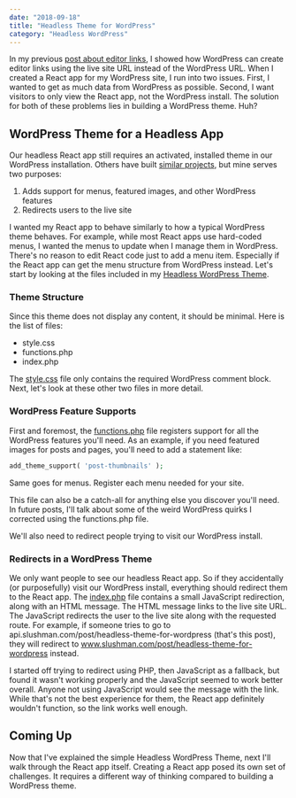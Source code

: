 ```yaml
---
date: "2018-09-18"
title: "Headless Theme for WordPress"
category: "Headless WordPress"
---
```


In my previous [post about editor links](https://www.slushman.com/post/editor-links-for-headless-wordpress-themes), I showed how WordPress can create editor links using the live site URL instead of the WordPress URL. When I created a React app for my WordPress site, I run into two issues. First, I wanted to get as much data from WordPress as possible. Second, I want visitors to only view the React app, not the WordPress install. The solution for both of these problems lies in building a WordPress theme. Huh?

## WordPress Theme for a Headless App

Our headless React app still requires an activated, installed theme in our WordPress installation. Others have built [similar projects](https://github.com/paramander/wp-headless-theme), but mine serves two purposes:

1. Adds support for menus, featured images, and other WordPress features
2. Redirects users to the live site

I wanted my React app to behave similarly to how a typical WordPress theme behaves. For example, while most React apps use hard-coded menus, I wanted the menus to update when I manage them in WordPress. There's no reason to edit React code just to add a menu item. Especially if the React app can get the menu structure from WordPress instead. Let's start by looking at the files included in my [Headless WordPress Theme](https://github.com/slushman/headless-theme).

### Theme Structure

Since this theme does not display any content, it should be minimal. Here is the list of files:

* style.css
* functions.php
* index.php

The [style.css](https://github.com/slushman/headless-theme/blob/master/style.css) file only contains the required WordPress comment block. Next, let's look at these other two files in more detail.

### WordPress Feature Supports

First and foremost, the [functions.php](https://github.com/slushman/headless-theme/blob/master/functions.php) file registers support for all the WordPress features you'll need. As an example, if you need featured images for posts and pages, you'll need to add a statement like:

```php
add_theme_support( 'post-thumbnails' );
```

Same goes for menus. Register each menu needed for your site.

This file can also be a catch-all for anything else you discover you'll need. In future posts, I'll talk about some of the weird WordPress quirks I corrected using the functions.php file.

We'll also need to redirect people trying to visit our WordPress install.

### Redirects in a WordPress Theme

We only want people to see our headless React app. So if they accidentally (or purposefully) visit our WordPress install, everything should redirect them to the React app. The [index.php](https://github.com/slushman/headless-theme/blob/master/index.php) file contains a small JavaScript redirection, along with an HTML message. The HTML message links to the live site URL. The JavaScript redirects the user to the live site along with the requested route. For example, if someone tries to go to api.slushman.com/post/headless-theme-for-wordpress (that's this post), they will redirect to www.slushman.com/post/headless-theme-for-wordpress instead.

I started off trying to redirect using PHP, then JavaScript as a fallback, but found it wasn't working properly and the JavaScript seemed to work better overall. Anyone not using JavaScript would see the message with the link. While that's not the best experience for them, the React app definitely wouldn't function, so the link works well enough.

## Coming Up

Now that I've explained the simple Headless WordPress Theme, next I'll walk through the React app itself. Creating a React app posed its own set of challenges. It requires a different way of thinking compared to building a WordPress theme.
